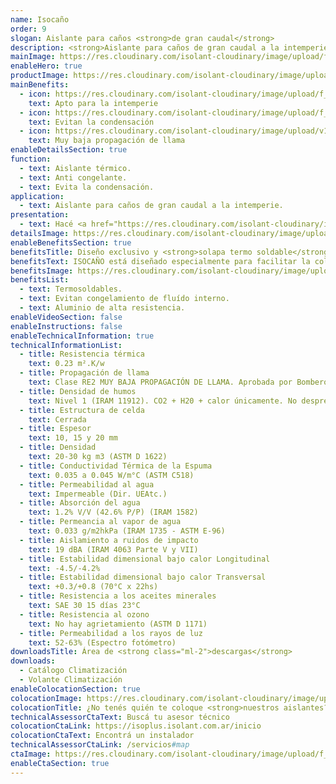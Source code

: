 ```yaml
---
name: Isocaño
order: 9
slogan: Aislante para caños <strong>de gran caudal</strong>
description: <strong>Aislante para caños de gran caudal a la intemperie.</strong><br /><br />Placa aislante con unión termo fusionable con pistola de calor, para abrazar y aislar caños de gran caudal.
mainImage: https://res.cloudinary.com/isolant-cloudinary/image/upload/f_auto,q_auto:good/website-2021/products/isocano/isolant-aislantes-linea-climatizacion-isocano-imagen-principal.jpg
enableHero: true
productImage: https://res.cloudinary.com/isolant-cloudinary/image/upload/f_auto,q_auto:good/website-2021/products/isocano/isolant-aislantes-linea-climatizacion-isocano-producto-rollo.png
mainBenefits:
  - icon: https://res.cloudinary.com/isolant-cloudinary/image/upload/f_auto,q_auto:good/website-2021/products/isocano/isolant-aislantes-linea-climatizacion-isocano-beneficio-1.svg
    text: Apto para la intemperie
  - icon: https://res.cloudinary.com/isolant-cloudinary/image/upload/f_auto,q_auto:good/website-2021/products/isocano/isolant-aislantes-linea-climatizacion-isocano-beneficio-2.svg
    text: Evitan la condensación
  - icon: https://res.cloudinary.com/isolant-cloudinary/image/upload/v1635429089/website-2021/products/isocano/isolant-aislantes-linea-climatizacion-isocano-beneficio-3.svg
    text: Muy baja propagación de llama
enableDetailsSection: true
function:
  - text: Aislante térmico.
  - text: Anti congelante.
  - text: Evita la condensación.
application:
  - text: Aislante para caños de gran caudal a la intemperie.
presentation:
  - text: Hacé <a href="https://res.cloudinary.com/isolant-cloudinary/image/upload/v1637153754/website-2021/products/isocano/isolant-aislantes-linea-climatizacion-isocano-presentaciones.webp" target="_blank" rel="noopener noreferrer" class="font-bold">click acá</a> para ver todas las presentaciones disponibles
detailsImage: https://res.cloudinary.com/isolant-cloudinary/image/upload/f_auto,q_auto:good/website-2021/products/isocano/isolant-aislantes-linea-climatizacion-isocano-imagen-detalle.jpg
enableBenefitsSection: true
benefitsTitle: Diseño exclusivo y <strong>solapa termo soldable</strong>
benefitsText: ISOCAÑO está diseñado especialmente para facilitar la colocación del mismo "abrazando" caños de gran caudal. Ya viene en forma de placa, con un rebaje en su lateral, para termo soldar con pistola de calor. Luego se sugiere la utilización de una cinta de aluminio apta intemperie para garantizar una unión sin filtraciones de agua ni UV.<br /><br />Además su diseño con una cara acanalada hace que al "abrazar" el caño, el material no tienda a volver sobre sí mismo, sino que complete una aislación perfecta. 
benefitsImage: https://res.cloudinary.com/isolant-cloudinary/image/upload/f_auto,q_auto:good/website-2021/products/isocano/isolant-aislantes-linea-climatizacion-isocano-beneficio-exclusivo.jpg
benefitsList:
  - text: Termosoldables.
  - text: Evitan congelamiento de fluído interno.
  - text: Aluminio de alta resistencia.
enableVideoSection: false
enableInstructions: false
enableTechnicalInformation: true
technicalInformationList:
  - title: Resistencia térmica
    text: 0.23 m².K/w
  - title: Propagación de llama
    text: Clase RE2 MUY BAJA PROPAGACIÓN DE LLAMA. Aprobada por Bomberos Argentina.
  - title: Densidad de humos
    text: Nivel 1 (IRAM 11912). CO2 + H20 + calor únicamente. No desprende gases envenenantes.
  - title: Estructura de celda
    text: Cerrada
  - title: Espesor
    text: 10, 15 y 20 mm
  - title: Densidad
    text: 20-30 kg m3 (ASTM D 1622)
  - title: Conductividad Térmica de la Espuma
    text: 0.035 a 0.045 W/m°C (ASTM C518)
  - title: Permeabilidad al agua
    text: Impermeable (Dir. UEAtc.)
  - title: Absorción del agua
    text: 1.2% V/V (42.6% P/P) (IRAM 1582)
  - title: Permeancia al vapor de agua
    text: 0.033 g/m2hkPa (IRAM 1735 - ASTM E-96)
  - title: Aislamiento a ruidos de impacto
    text: 19 dBA (IRAM 4063 Parte V y VII)
  - title: Estabilidad dimensional bajo calor Longitudinal
    text: -4.5/-4.2%
  - title: Estabilidad dimensional bajo calor Transversal
    text: +0.3/+0.8 (70°C x 22hs)
  - title: Resistencia a los aceites minerales
    text: SAE 30 15 días 23°C
  - title: Resistencia al ozono
    text: No hay agrietamiento (ASTM D 1171)
  - title: Permeabilidad a los rayos de luz
    text: 52-63% (Espectro fotómetro)
downloadsTitle: Área de <strong class="ml-2">descargas</strong>
downloads:
  - Catálogo Climatización
  - Volante Climatización
enableColocationSection: true
colocationImage: https://res.cloudinary.com/isolant-cloudinary/image/upload/f_auto,q_auto:good/website-2021/owners/homepage/isolant-aislantes-duenos-e-inquilinos-isoplus-colocation.jpg
colocationTitle: ¿No tenés quién te coloque <strong>nuestros aislantes?</strong>
technicalAssessorCtaText: Buscá tu asesor técnico
colocationCtaLink: https://isoplus.isolant.com.ar/inicio
colocationCtaText: Encontrá un instalador
technicalAssessorCtaLink: /servicios#map
ctaImage: https://res.cloudinary.com/isolant-cloudinary/image/upload/f_auto,q_auto:good/website-2021/products/isocano/isolant-aislantes-linea-climatizacion-isocano-cta.jpg
enableCtaSection: true
---
```

